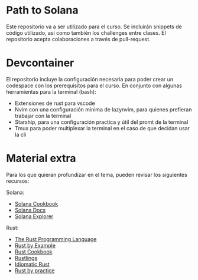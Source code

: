 # Path to Solana

Este repositorio va a ser utilizado para el curso.
Se incluirán snippets de código utilizado, así como también los challenges entre clases.
El repositorio acepta colaboraciones a través de pull-request.

# Devcontainer

El repositorio incluye la configuración necesaria para poder crear un codespace con los prerequisitos para el curso.
En conjunto con algunas herramientas para la terminal (bash):

* Extensiones de rust para vscode
* Nvim con una configuración minima de lazynvim, para quienes prefieran trabajar con la terminal
* Starship, para una configuración practica y útil del promt de la terminal
* Tmux para poder multiplexar la terminal en el caso de que decidan usar la cli

# Material extra

Para los que quieran profundizar en el tema, pueden revisar los siguientes recursos:

Solana:

* [Solana Cookbook](https://solanacookbook.com/)
* [Solana Docs](https://docs.solana.com/)
* [Solana Explorer](https://explorer.solana.com/)

Rust:

* [The Rust Programming Language](https://doc.rust-lang.org/book/)
* [Rust by Example](https://doc.rust-lang.org/rust-by-example/)
* [Rust Cookbook](https://rust-lang-nursery.github.io/rust-cookbook/)
* [Rustlings](https://rustlings.rust-lang.org/setup/)
* [Idiomatic Rust](https://github.com/mre/idiomatic-rust)
* [Rust by practice](https://practice.course.rs/)
